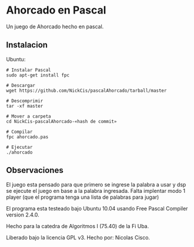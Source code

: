 Ahorcado en Pascal
==================

Un juego de Ahorcado hecho en pascal.

Instalacion
----------
Ubuntu:

	# Instalar Pascal
	sudo apt-get install fpc

	# Descargar
	wget https://github.com/NickCis/pascalAhorcado/tarball/master

	# Descomprimir
	tar -xf master

	# Mover a carpeta
	cd NickCis-pascalAhorcado-«hash de commit»

	# Compilar
	fpc ahorcado.pas

	# Ejecutar
	./ahorcado

Observaciones
-------------

El juego esta pensado para que primero se ingrese la palabra a usar y dsp se ejecute el juego en base a la palabra ingresada.
Falta implentar modo 1 player (que el programa tenga una lista de palabras para jugar)

El programa esta testeado bajo Ubuntu 10.04 usando Free Pascal Compiler version 2.4.0.

Hecho para la catedra de Algoritmos I (75.40) de la Fi Uba.

Liberado bajo la licencia GPL v3.
Hecho por: Nicolas Cisco.

